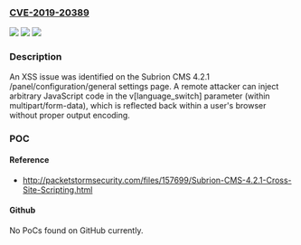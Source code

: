 ### [CVE-2019-20389](https://cve.mitre.org/cgi-bin/cvename.cgi?name=CVE-2019-20389)
![](https://img.shields.io/static/v1?label=Product&message=n%2Fa&color=blue)
![](https://img.shields.io/static/v1?label=Version&message=n%2Fa&color=blue)
![](https://img.shields.io/static/v1?label=Vulnerability&message=n%2Fa&color=brighgreen)

### Description

An XSS issue was identified on the Subrion CMS 4.2.1 /panel/configuration/general settings page. A remote attacker can inject arbitrary JavaScript code in the v[language_switch] parameter (within multipart/form-data), which is reflected back within a user's browser without proper output encoding.

### POC

#### Reference
- http://packetstormsecurity.com/files/157699/Subrion-CMS-4.2.1-Cross-Site-Scripting.html

#### Github
No PoCs found on GitHub currently.

